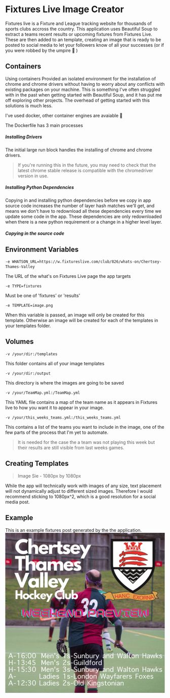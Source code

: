 # Fixtures Live Image Creator

Fixtures live is a Fixture and League tracking website for thousands of sports clubs accross the country. This application uses Beautiful Soup to extract a teams recent results or upcoming fixtures from Fixtures Live. These are then added to an template, creating an image that is ready to be posted to social media to let your followers know of all your successes (or if you were robbed by the umpire 😬 )

## Containers
Using containers Provided an isolated environment for the installation of chrome and chrome drivers without having to worry about any conflicts with existing packages on your machine. This is something I've often struggled with in the past when getting started with Beautiful Soup, and it has put me off exploring other projects. The overhead of getting started with this solutions is much less.

I've used docker, other container engines are avaiable 🙂

The Dockerfile has 3 main processes

##### Installing Drivers
The initial large run block handles the installing of chrome and chrome drivers.
> If you're running this in the future, you may need to check that the latest chrome stable release is compatible with the chromedriver version in use.

##### Installing Python Dependencies
Copying in and installing python dependencies before we copy in app source code increases the number of layer hash matches we'll get, and means we don't have to redownload all these dependencies every time we update some code in the app. These dependencies are only redownloaded when there is a new python requirement or a change in a higher level layer.

##### Copying in the source code


## Environment Variables

```
-e WHATSON_URL=https://w.fixtureslive.com/club/826/whats-on/Chertsey-Thames-Valley
```
The URL of the what's on Fixtures Live page the app targets

```
-e TYPE=fixtures
```
Must be one of 'fixtures' or 'results'

```
-e TEMPLATE=image.png
```
When this variable is passed, an image will only be created for this template. Otherwise an image will be created for each of the templates in your templates folder.

## Volumes

```
-v /your/dir:/templates
```
This folder contains all of your image templates

```
-v /your/dir:/output
``` 
This directory is where the images are going to be saved

```
-v /your/TeamMap.yml:/TeamMap.yml
```
This YAML file contains a map of the team name as it appears in Fixtures live to how you want it to appear in your image. 

```
-v /your/this_weeks_teams.yml:/this_weeks_teams.yml
```
This contains a list of the teams you want to include in the image, one of the few parts of the process that I'm yet to automate. 

> It is needed for the case the a team was not playing this week but their results are still visible from last weeks games.

## Creating Templates

> Image Sie - 1080px by 1080px

While the app will technically work with images of any size, text placement will not dynamically adjust to different sized images. Therefore I would recommend sticking to 1080px^2, which is a good resolution for a social media post.

## Example
This is an example fixtures post generated by the the application.
<img width="540" alt="Image Template" src="example/Brad1.png">


